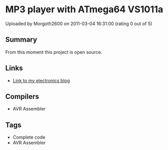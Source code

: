 # MP3 player with ATmega64 VS1011a

Uploaded by Morgoth2600 on 2011-03-04 16:31:00 (rating 0 out of 5)

## Summary

From this moment this project is open source.

## Links

- [Link to my electronics blog](http://digitalelectronicsandprograming.blogspot.com/)

## Compilers

- AVR Assembler

## Tags

- Complete code
- AVR Assembler
